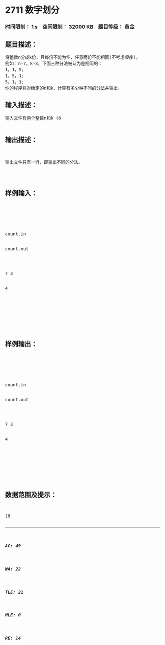 # 2711 数字划分   
### 时间限制： 1 s&nbsp;&nbsp;&nbsp;&nbsp;空间限制： 32000 KB&nbsp;&nbsp;&nbsp;&nbsp;题目等级： 黄金  
## 题目描述：  

<pre>
将整数n分成k份，且每份不能为空，任意两份不能相同(不考虑顺序)。
例如：n=7，k=3，下面三种分法被认为是相同的：
1，1，5;
1，5，1;
5，1，1;
你的程序将对给定的n和k，计算有多少种不同的分法并输出。
</pre>
  
  
## 输入描述：  

<pre>
输入文件有两个整数n和k (6<n≤200，2≤k≤11)。
</pre>
  
  
## 输出描述：  

<pre>
输出文件只有一行，即输出不同的分法。
</pre>
  
  
## 样例输入：  

<pre>




count.in


count.out




7 3


4




 
</pre>
  
  
## 样例输出：  

<pre>




count.in


count.out




7 3


4




 
</pre>
  
  
## 数据范围及提示：  

<pre>
(6<n≤200，2≤k≤11)。
</pre>
  
  
***  

##### AC: 49  
##### WA: 22  
##### TLE: 21  
##### MLE: 0  
##### RE: 14  
